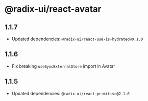 # @radix-ui/react-avatar

## 1.1.7

- Updated dependencies: `@radix-ui/react-use-is-hydrated@0.1.0`

## 1.1.6

- Fix breaking `useSyncExternalStore` import in Avatar

## 1.1.5

- Updated dependencies: `@radix-ui/react-primitive@2.1.0`
